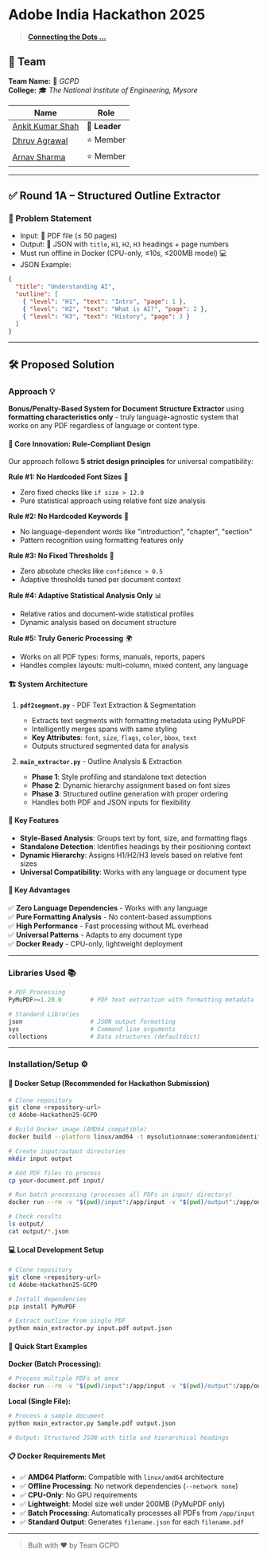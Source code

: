 # Adobe India Hackathon 2025
> [**Connecting the Dots ...**](https://d8it4huxumps7.cloudfront.net/uploads/submissions_case/6874faecd848a_Adobe_India_Hackathon_-_Challenge_Doc.pdf)

## 👥 Team

**Team Name:** 🚀 _GCPD_  
**College:** 🎓 _The National Institute of Engineering, Mysore_

| Name                                                  |     Role    |
|-------------------------------------------------------|-------------|
| [Ankit Kumar Shah ](https://github.com/ankitkrshah30) |**👑 Leader** |
| [Dhruv Agrawal](https://github.com/dhruv-git-sys)     |⭐ Member     |
| [Arnav Sharma](https://github.com/ArnavSharma2908/)   |⭐ Member    |

---

## ✅ Round 1A – Structured Outline Extractor

### 🧠 Problem Statement

- Input: 📄 PDF file (≤ 50 pages)
- Output: 📝 JSON with `title`, `H1`, `H2`, `H3` headings + page numbers
- Must run offline in Docker (CPU-only, ≤10s, ≤200MB model) 💻
- JSON Example:
```json
{
  "title": "Understanding AI",
  "outline": [
    { "level": "H1", "text": "Intro", "page": 1 },
    { "level": "H2", "text": "What is AI?", "page": 2 },
    { "level": "H3", "text": "History", "page": 3 }
  ]
}
```

---

## 🛠 Proposed Solution

### Approach 💡

**Bonus/Penalty-Based System for Document Structure Extractor** using **formatting characteristics only** - truly language-agnostic system that works on any PDF regardless of language or content type.

#### 🎯 **Core Innovation: Rule-Compliant Design**

Our approach follows **5 strict design principles** for universal compatibility:

**Rule #1: No Hardcoded Font Sizes** 🚫
- Zero fixed checks like `if size > 12.0`
- Pure statistical approach using relative font size analysis

**Rule #2: No Hardcoded Keywords** 🚫  
- No language-dependent words like "introduction", "chapter", "section"
- Pattern recognition using formatting features only

**Rule #3: No Fixed Thresholds** 🚫
- Zero absolute checks like `confidence > 0.5`
- Adaptive thresholds tuned per document context

**Rule #4: Adaptive Statistical Analysis Only** 📊
- Relative ratios and document-wide statistical profiles
- Dynamic analysis based on document structure

**Rule #5: Truly Generic Processing** 🌍
- Works on all PDF types: forms, manuals, reports, papers
- Handles complex layouts: multi-column, mixed content, any language

#### 🏗️ **System Architecture**

1. **`pdf2segment.py`** - PDF Text Extraction & Segmentation
   - Extracts text segments with formatting metadata using PyMuPDF
   - Intelligently merges spans with same styling
   - **Key Attributes**: `font`, `size`, `flags`, `color`, `bbox`, `text`
   - Outputs structured segmented data for analysis

2. **`main_extractor.py`** - Outline Analysis & Extraction
   - **Phase 1**: Style profiling and standalone text detection
   - **Phase 2**: Dynamic hierarchy assignment based on font sizes
   - **Phase 3**: Structured outline generation with proper ordering
   - Handles both PDF and JSON inputs for flexibility

#### 🎯 **Key Features**

- **Style-Based Analysis**: Groups text by font, size, and formatting flags
- **Standalone Detection**: Identifies headings by their positioning context  
- **Dynamic Hierarchy**: Assigns H1/H2/H3 levels based on relative font sizes
- **Universal Compatibility**: Works with any language or document type

#### 🌟 **Key Advantages**

✅ **Zero Language Dependencies** - Works with any language  
✅ **Pure Formatting Analysis** - No content-based assumptions  
✅ **High Performance** - Fast processing without ML overhead  
✅ **Universal Patterns** - Adapts to any document type  
✅ **Docker Ready** - CPU-only, lightweight deployment


---

### Libraries Used 📚

```python
# PDF Processing  
PyMuPDF>=1.20.0        # PDF text extraction with formatting metadata

# Standard Libraries
json                   # JSON output formatting
sys                    # Command line arguments
collections            # Data structures (defaultdict)
```

---

### Installation/Setup ⚙️

#### 🐳 **Docker Setup (Recommended for Hackathon Submission)**

```bash
# Clone repository
git clone <repository-url>
cd Adobe-Hackathon25-GCPD

# Build Docker image (AMD64 compatible)
docker build --platform linux/amd64 -t mysolutionname:somerandomidentifier .

# Create input/output directories
mkdir input output

# Add PDF files to process
cp your-document.pdf input/

# Run batch processing (processes all PDFs in input/ directory)
docker run --rm -v "$(pwd)/input":/app/input -v "$(pwd)/output":/app/output --network none mysolutionname:somerandomidentifier

# Check results
ls output/
cat output/*.json
```

#### 💻 **Local Development Setup**

```bash
# Clone repository
git clone <repository-url>
cd Adobe-Hackathon25-GCPD

# Install dependencies
pip install PyMuPDF

# Extract outline from single PDF
python main_extractor.py input.pdf output.json
```

#### 🚀 **Quick Start Examples**

**Docker (Batch Processing):**
```bash
# Process multiple PDFs at once
docker run --rm -v "$(pwd)/input":/app/input -v "$(pwd)/output":/app/output --network none mysolutionname:somerandomidentifier
```

**Local (Single File):**
```bash
# Process a sample document
python main_extractor.py Sample.pdf output.json

# Output: Structured JSON with title and hierarchical headings
```

#### 📋 **Docker Requirements Met**
- ✅ **AMD64 Platform**: Compatible with `linux/amd64` architecture
- ✅ **Offline Processing**: No network dependencies (`--network none`)  
- ✅ **CPU-Only**: No GPU requirements
- ✅ **Lightweight**: Model size well under 200MB (PyMuPDF only)
- ✅ **Batch Processing**: Automatically processes all PDFs from `/app/input`
- ✅ **Standard Output**: Generates `filename.json` for each `filename.pdf`


---

> Built with ❤️ by Team GCPD
